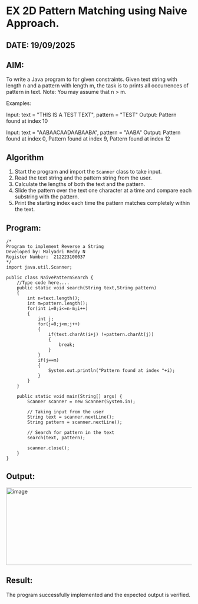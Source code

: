 
# EX 2D Pattern Matching using Naive Approach.
## DATE: 19/09/2025
## AIM:
To write a Java program to for given constraints.
Given text string with length n and a pattern with length m, the task is to prints all occurrences of pattern in text.
Note: You may assume that n > m.

Examples: 

Input:  text = "THIS IS A TEST TEXT", pattern = "TEST"
Output: Pattern found at index 10

Input:  text =  "AABAACAADAABAABA", pattern = "AABA"
Output: Pattern found at index 0, Pattern found at index 9, Pattern found at index 12
## Algorithm

1. Start the program and import the `Scanner` class to take input.
2. Read the text string and the pattern string from the user.
3. Calculate the lengths of both the text and the pattern.
4. Slide the pattern over the text one character at a time and compare each substring with the pattern.
5. Print the starting index each time the pattern matches completely within the text.


## Program:
```
/*
Program to implement Reverse a String
Developed by: Malyadri Reddy N
Register Number:  212223100037
*/
import java.util.Scanner;

public class NaivePatternSearch {
    //Type code here....
    public static void search(String text,String pattern)
    {
        int n=text.length();
        int m=pattern.length();
        for(int i=0;i<=n-m;i++)
        {
            int j;
            for(j=0;j<m;j++)
            {
                if(text.charAt(i+j) !=pattern.charAt(j))
                {
                    break;
                }
            }
            if(j==m)
            {
                System.out.println("Pattern found at index "+i);
            }
        }
    }

    public static void main(String[] args) {
        Scanner scanner = new Scanner(System.in);

        // Taking input from the user
        String text = scanner.nextLine();
        String pattern = scanner.nextLine();

        // Search for pattern in the text
        search(text, pattern);

        scanner.close();
    }
}
```

## Output:
<img width="747" height="210" alt="image" src="https://github.com/user-attachments/assets/2723b9f0-d5c2-4eb3-8fa0-52bc6a70043d" />




## Result:
The program successfully implemented and the expected output is verified.
